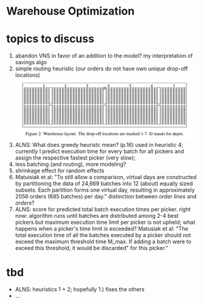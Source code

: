 # Warehouse Optimization

#  topics to discuss

1) abandon VNS in favor of an addition to the model? my interpretation of savings algo
2) simple routing heuristic (our orders do not have own unique drop-off locations)
![](figures/matusiak_warehouse.png)
3) ALNS: What does greedy heuristc mean? (p.16) used in heuristic 4; currently I predict execution time for every batch for all pickers and assign the respective fastest picker (very slow); 
4) less batching (and routing), more modeling?
5) shrinkage effect for random effects
6) Matuisiak et al: "To still allow
a comparison, virtual days are constructed by partitioning the data of 24,669 batches into 12 (about)
equally sized subsets. Each partition forms one virtual day, resulting in approximately 2056 orders (685
batches) per day." distinction between *order lines* and *orders*?
7) ALNS: score for predicted total batch execution times per picker. right now: algorithm runs until batches are distributed among 2-4 best pickers but maximum execution time limit per picker is not upheld; what happens when a picker's time limit is exceeded? Matusiak et al: "The total execution time of all the batches executed by a picker should not exceed the
maximum threshold time M_max. If adding a batch were to exceed this threshold, it would be discarded"
for this picker."

# tbd

* ALNS: heuristics 1 + 2; hopefully 1.) fixes the others
* ...
